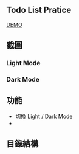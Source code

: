 ## Todo List Pratice
[DEMO](https://futianshen.github.io/React-Todo/)

## 截圖
### Light Mode

### Dark Mode

## 功能
- 切換 Light / Dark Mode
- 

## 目錄結構

